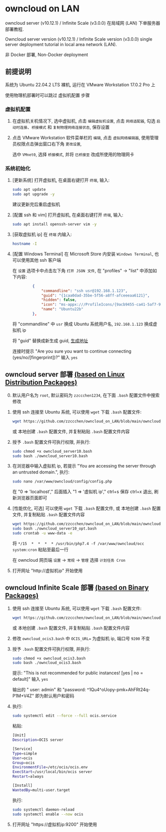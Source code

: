 # owncloud on LAN

owncloud server (v10.12.1) / Infinite Scale (v3.0.0) 在局域网 (LAN) 下单服务器部署教程.

Owncloud server version (v10.12.1) / Infinite Scale version (v3.0.0) single server deployment tutorial in local area network (LAN).

非 Docker 部署, Non-Docker deployment

## 前提说明

系统为 Ubuntu 22.04.2 LTS 裸机, 运行在 VMware Workstation 17.0.2 Pro 上

使用物理机部署时可以跳过 虚拟机配置 步骤

### 虚拟机配置

1. 在虚拟机关机情况下, 选中虚拟机, 点击 `编辑虚拟机设置`, 点击 `网络适配器`, 勾选 `启动时连接`、`桥接模式` 和 `复制物理网络连接状态`, 保存设置

2. 点击 VMware Workstation 软件菜单栏的 `编辑`, 点击 `虚拟网络编辑器`, 使用管理员权限点击弹出窗口右下角 `更改设置`,

   选中 `VMnet0`, 选择 `桥接模式`, 并将 `已桥接至` 改成所使用的物理网卡

### 系统初始化

1. [更新系统] 打开虚拟机, 在桌面右键打开 `终端`, 输入:

   ```bash
   sudo apt update
   sudo apt upgrade -y
   ```

   建议更新完后重启虚拟机

2. [配置 ssh 和 vim] 打开虚拟机, 在桌面右键打开 `终端`, 输入:

   ```bash
   sudo apt install openssh-server vim -y
   ```

3. [获取虚拟机 ip] 在 `终端` 内输入:

   ```bash
   hostname -I
   ```

4. [配置 Windows Terminal] 在 Microsoft Store 内安装 `Windows Terminal`, 也可以使用其他 ssh 客户端

   在 `设置` 选项卡中点击左下角 `打开 JSON 文件`, 在 "profiles" -> "list" 中添加如下内容:

   ```json
            {
                "commandline": "ssh usr@192.168.1.123",
                "guid": "{1caa0dad-35be-5f56-a8ff-afceeeaa6121}",
                "hidden": false,
                "icon": "ms-appx:///ProfileIcons/{9acb9455-ca41-5af7-950f-6bca1bc9722f}.png",
                "name": "Ubuntu22b"
            },
   ```

   将 "commandline" 中 `usr` 换成 Ubuntu 系统用户名, `192.168.1.123` 换成虚拟机 ip
   
   将 "guid" 替换成新生成 guid, [生成地址](https://www.iamwawa.cn/guid.html)

   连接时提示 "Are you sure you want to continue connecting (yes/no/[fingerprint])?" 输入 `yes`

## owncloud server 部署 [(based on Linux Distribution Packages)](https://software.opensuse.org//download.html?project=isv:ownCloud:server:10&package=owncloud-complete-files)

0. 默认用户名为 `root`, 默认密码为 `zzccchen1234`, 在下面 `.bash` 配置文件中搜索修改

1. 使用 ssh 连接至 Ubuntu 系统, 可以使用 `wget` 下载 `.bash` 配置文件:
   
   ```bash
   wget https://github.com/zzccchen/owncloud_on_LAN/blob/main/owncloud_server10.bash
   ```

   或 本地创建 `.bash` 配置文件, 并复制粘贴 `.bash` 配置文件内容

2. 授予 `.bash` 配置文件可执行权限, 并执行:
   
   ```bash
   sudo chmod +x owncloud_server10.bash
   sudo bash ./owncloud_server10.bash
   ```

3. 在浏览器中输入虚拟机 ip, 若提示 "You are accessing the server through an untrusted domain.", 执行:
   
   ```bash
   sudo nano /var/www/owncloud/config/config.php
   ```

   在 "0 => 'localhost'," 后面插入 "1 => '虚拟机 ip'," ctrl+s 保存 ctrl+x 退出, 刷新浏览器页面即可

4. [性能优化, 可选] 可以使用 `wget` 下载 `.bash` 配置文件, 或 本地创建 `.bash` 配置文件, 并复制粘贴 `.bash` 配置文件内容
   
   ```bash
   wget https://github.com/zzccchen/owncloud_on_LAN/blob/main/owncloud_server10_opt.bash
   sudo bash ./owncloud_server10_opt.bash
   sudo crontab -u www-data -e
   ```

   将 `*/15  *  *  *  * /usr/bin/php7.4 -f /var/www/owncloud/occ system:cron` 粘贴至最后一行

   在 owncloud 网页端 `设置` -> `常规` -> `管理` 选择 `计划任务 Cron`

5. 打开网址 "http://虚拟机ip" 开始使用

## owncloud Infinite Scale 部署 [(based on Binary Packages)](https://download.owncloud.com/ocis/ocis/stable/3.0.0/)

1. 使用 ssh 连接至 Ubuntu 系统, 可以使用 `wget` 下载 `.bash` 配置文件:
   
   ```bash
   wget https://github.com/zzccchen/owncloud_on_LAN/blob/main/owncloud_ocis3.bash
   ```

   或 本地创建 `.bash` 配置文件, 并复制粘贴 `.bash` 配置文件内容

2. 修改 `owncloud_ocis3.bash` 中 `OCIS_URL=` 为虚拟机 ip, 端口号 `9200` 不变

3. 授予 `.bash` 配置文件可执行权限, 并执行:
   
   ```bash
   sudo chmod +x owncloud_ocis3.bash
   sudo bash ./owncloud_ocis3.bash
   ```

   提示: "This is not recommended for public instances! [yes | no = default]" 输入 `yes`

   输出的 " user: admin" 和 "password: ^1Qu4^oUopy-pmk+AhFRt24q-P1M+V4Z" 即为默认用户和密码

4. 执行:

   ```bash
   sudo systemctl edit --force --full ocis.service
   ```

   粘贴:

   ```bash
   [Unit]
   Description=OCIS server

   [Service]
   Type=simple
   User=ocis
   Group=ocis
   EnvironmentFile=/etc/ocis/ocis.env
   ExecStart=/usr/local/bin/ocis server
   Restart=always

   [Install]
   WantedBy=multi-user.target
   ```
   
   执行:

   ```bash
   sudo systemctl daemon-reload
   sudo systemctl enable --now ocis
   ```

5. 打开网址 "https://虚拟机ip:9200" 开始使用

